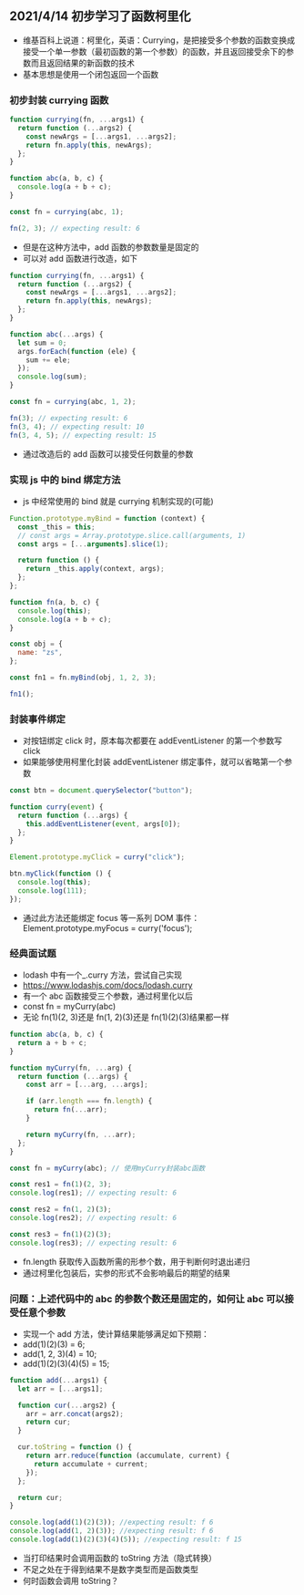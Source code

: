 ## 2021/4/14 初步学习了函数柯里化

- 维基百科上说道：柯里化，英语：Currying，是把接受多个参数的函数变换成接受一个单一参数（最初函数的第一个参数）的函数，并且返回接受余下的参数而且返回结果的新函数的技术
- 基本思想是使用一个闭包返回一个函数

### 初步封装 currying 函数

```js
function currying(fn, ...args1) {
  return function (...args2) {
    const newArgs = [...args1, ...args2];
    return fn.apply(this, newArgs);
  };
}

function abc(a, b, c) {
  console.log(a + b + c);
}

const fn = currying(abc, 1);

fn(2, 3); // expecting result: 6
```

- 但是在这种方法中，add 函数的参数数量是固定的
- 可以对 add 函数进行改造，如下

```js
function currying(fn, ...args1) {
  return function (...args2) {
    const newArgs = [...args1, ...args2];
    return fn.apply(this, newArgs);
  };
}

function abc(...args) {
  let sum = 0;
  args.forEach(function (ele) {
    sum += ele;
  });
  console.log(sum);
}

const fn = currying(abc, 1, 2);

fn(3); // expecting result: 6
fn(3, 4); // expecting result: 10
fn(3, 4, 5); // expecting result: 15
```

- 通过改造后的 add 函数可以接受任何数量的参数

### 实现 js 中的 bind 绑定方法

- js 中经常使用的 bind 就是 currying 机制实现的(可能)

```js
Function.prototype.myBind = function (context) {
  const _this = this;
  // const args = Array.prototype.slice.call(arguments, 1)
  const args = [...arguments].slice(1);

  return function () {
    return _this.apply(context, args);
  };
};

function fn(a, b, c) {
  console.log(this);
  console.log(a + b + c);
}

const obj = {
  name: "zs",
};

const fn1 = fn.myBind(obj, 1, 2, 3);

fn1();
```

### 封装事件绑定

- 对按钮绑定 click 时，原本每次都要在 addEventListener 的第一个参数写 click
- 如果能够使用柯里化封装 addEventListener 绑定事件，就可以省略第一个参数

```js
const btn = document.querySelector("button");

function curry(event) {
  return function (...args) {
    this.addEventListener(event, args[0]);
  };
}

Element.prototype.myClick = curry("click");

btn.myClick(function () {
  console.log(this);
  console.log(111);
});
```

- 通过此方法还能绑定 focus 等一系列 DOM 事件：Element.prototype.myFocus = curry('focus');

### 经典面试题

- lodash 中有一个\_.curry 方法，尝试自己实现
- https://www.lodashjs.com/docs/lodash.curry
- 有一个 abc 函数接受三个参数，通过柯里化以后
- const fn = myCurry(abc)
- 无论 fn(1)(2, 3)还是 fn(1, 2)(3)还是 fn(1)(2)(3)结果都一样

```js
function abc(a, b, c) {
  return a + b + c;
}

function myCurry(fn, ...arg) {
  return function (...args) {
    const arr = [...arg, ...args];

    if (arr.length === fn.length) {
      return fn(...arr);
    }

    return myCurry(fn, ...arr);
  };
}

const fn = myCurry(abc); // 使用myCurry封装abc函数

const res1 = fn(1)(2, 3);
console.log(res1); // expecting result: 6

const res2 = fn(1, 2)(3);
console.log(res2); // expecting result: 6

const res3 = fn(1)(2)(3);
console.log(res3); // expecting result: 6
```

- fn.length 获取传入函数所需的形参个数，用于判断何时退出递归
- 通过柯里化包装后，实参的形式不会影响最后的期望的结果

### 问题：上述代码中的 abc 的参数个数还是固定的，如何让 abc 可以接受任意个参数

- 实现一个 add 方法，使计算结果能够满足如下预期：
- add(1)(2)(3) = 6;
- add(1, 2, 3)(4) = 10;
- add(1)(2)(3)(4)(5) = 15;

```js
function add(...args1) {
  let arr = [...args1];

  function cur(...args2) {
    arr = arr.concat(args2);
    return cur;
  }

  cur.toString = function () {
    return arr.reduce(function (accumulate, current) {
      return accumulate + current;
    });
  };

  return cur;
}

console.log(add(1)(2)(3)); //expecting result: f 6
console.log(add(1, 2)(3)); //expecting result: f 6
console.log(add(1)(2)(3)(4)(5)); //expecting result: f 15
```

- 当打印结果时会调用函数的 toString 方法（隐式转换）
- 不足之处在于得到结果不是数字类型而是函数类型
- 何时函数会调用 toString？
